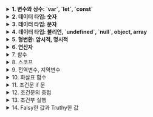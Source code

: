 <details>
  <summary><strong>1. 변수와 상수: `var`, `let`, `const`</strong></summary>

#### 1-1. `var`
- **선언 키워드:** `var`
- **특징:** 함수 스코프를 가지고 있어 함수 내에서 선언된 변수는 함수 내에서만 유효하며 블록 스코프를 무시합니다.
- **사용 예제:**
  ```javascript
  var x = 10;
  if (true) {
    var y = 20;
    console.log(x); // 10
  }
  console.log(y); // 20

#### 1-2. `let`
- **선언 키워드:** `let`
- **특징:** 블록 스코프를 가지고 있어 블록 내에서 선언된 변수는 블록 내에서만 유효합니다.
- **사용 예제:**
  ```javascript
  let a = 30;
  if (true) {
    let b = 40;
    console.log(a); // 30
  }
  // console.log(b); // Error: b is not defined
  
#### 1-3. `const`
- **선언 키워드:** `const`
- **특징:** 상수를 선언하는 키워드로, 한 번 값을 할당하면 변경할 수 없습니다. 블록 스코프를 가집니다.
- **사용 예제:**
    ```javascript
    const PI = 3.14;
    // PI = 3.14159; // Error: Assignment to a constant variable

</details>

<details>
  <summary><strong>2. 데이터 타입: 숫자</strong></summary>

- 숫자 데이터 타입은 정수와 소수를 모두 포함하며, 다양한 수학적 연산이 가능합니다.
    ```javascript
    // 숫자 데이터 타입 예제
    let integerNumber = 42; // 정수
    let floatingPointNumber = 3.14; // 소수
    let result = integerNumber + floatingPointNumber; // 숫자 간 덧셈 연산

</details>

<details>
  <summary><strong>3. 데이터 타입: 문자</strong></summary>

#### 3-1. 문자열 생성
- JavaScript에서는 따옴표(단일 또는 이중)를 사용하여 문자열을 생성할 수 있습니다.
    ```javascript
    let singleQuotes = 'Hello, World!';
    let doubleQuotes = "Hello, World!";
    
#### 3-2. 문자열 연산
- 문자열은 + 연산자를 사용하여 연결(concatenate)할 수 있습니다.
    ```javascript
    let greeting = "Hello";
    let name = "John";
    let message = greeting + ", " + name + "!";
    // 결과: "Hello, John!"
    
#### 3-3. 문자열 길이
- length 속성을 사용하여 문자열의 길이를 얻을 수 있습니다.
    ```javascript
    let str = "JavaScript";
    let length = str.length; // 결과: 10

#### 3-4. 문자열 인덱싱과 추출
- 문자열은 각 문자에 대한 인덱스를 가지고 있으며, 이를 사용하여 특정 위치의 문자를 추출할 수 있습니다.
    ```javascript
    let str = "Hello";
    let firstChar = str[0]; // 결과: "H"
    let thirdChar = str[2]; // 결과: "l"

#### 3-5. 부분 문자열 추출
- substring() 메서드를 사용하여 부분 문자열을 추출할 수 있습니다.
    ```javascript
    let str = "JavaScript";
    let substr = str.substring(4, 8); // 결과: "Script"

#### 3-6. 문자열 검색
- indexOf() 메서드를 사용하여 특정 문자 또는 부분 문자열의 인덱스를 찾을 수 있습니다.
    ```javascript
    let str = "Hello, World!";
    let index = str.indexOf("World"); // 결과: 7

#### 3-7. 문자열 대/소문자 변환
- toUpperCase()와 toLowerCase() 메서드를 사용하여 문자열의 대문자 또는 소문자로 변환할 수 있습니다.
    ```javascript
    let str = "JavaScript";
    let upperCaseStr = str.toUpperCase(); // 결과: "JAVASCRIPT"
    let lowerCaseStr = str.toLowerCase(); // 결과: "javascript"

</details>

<details>
  <summary><strong>4. 데이터 타입: 불리언, `undefined`, `null`, object, array</strong></summary>

#### 4-1. 불리언 (Boolean)
- 불리언 데이터 타입은 `true`와 `false` 두 가지 값 중 하나를 가집니다. 주로 조건문과 논리 연산에서 사용됩니다.
    ```javascript
    let isTrue = true;
    let isFalse = false;

#### 4-2. undefined
- undefined는 값이 할당되지 않은 변수의 초기 상태를 나타냅니다.
    ```javascript
    let undefinedVariable;
    console.log(undefinedVariable); // 출력: undefined

#### 4-3. null
- null은 명시적으로 값이 없음을 나타냅니다. 변수에 명시적으로 null을 할당하여 사용할 수 있습니다.
    ```javascript
    let nullValue = null;

#### 4-4. 객체 (Object)
- 객체는 여러 속성(key-value 쌍)을 포함하는 데이터 구조입니다. 속성은 다양한 데이터 타입일 수 있습니다.
    ```javascript
    let person = {
      name: "John",
      age: 30,
      isStudent: false
    };
    
#### 4-5. 배열 (Array)
- 배열은 여러 값을 순서대로 저장하는 데이터 구조입니다. 각 값은 인덱스를 통해 접근할 수 있습니다.
    ```javascript
    let fruits = ["apple", "banana", "orange"];

</details>

<details>
  <summary><strong>5. 형변환: 암시적, 명시적</strong></summary>

#### 5-1. 암시적 형변환
- 자바스크립트 엔진이 자동으로 데이터 타입을 변환하는 것을 의미합니다.
- 주로 연산자를 사용할 때 발생하며, 예를 들어 문자열과 숫자를 더할 때 문자열로 변환됩니다.
  ```javascript
  const num = 5;
  const str = "10";
  const result = num + str; // 암시적 형변환 발생, result 값은 "510"
  
#### 5-2. 명시적 형변환
- 개발자가 의도적으로 데이터 타입을 변환하는 것을 명시적 형변환이라고 합니다.
- Number(): 숫자로의 명시적 형변환
- String(): 문자열로의 명시적 형변환
- Boolean(): 불리언으로의 명시적 형변환
  ```javascript
  let strNumber = "123";
  let numFromStr = Number(strNumber); // 문자열 "123"을 숫자로 명시적 형변환

</details>

<details>
  <summary><strong>6. 연산자</strong></summary>

#### 6-1. 산술 연산자
1. **더하기 연산자 (+)**
   - 두 숫자를 더하는 연산을 수행합니다.
     ```javascript
     let sum = 5 + 3; // 결과: 8
     ```

2. **빼기 연산자 (-)**
   - 첫 번째 숫자에서 두 번째 숫자를 뺀 연산을 수행합니다.
     ```javascript
     let difference = 7 - 4; // 결과: 3
     ```

3. **곱하기 연산자 (*)**
   - 두 숫자를 곱하는 연산을 수행합니다.
     ```javascript
     let product = 2 * 6; // 결과: 12
     ```

4. **나누기 연산자 (/)**
   - 첫 번째 숫자를 두 번째 숫자로 나눈 결과를 반환합니다.
     ```javascript
     let quotient = 10 / 2; // 결과: 5
     ```

5. **나머지 연산자 (%)**
   - 첫 번째 숫자를 두 번째 숫자로 나눈 나머지를 반환합니다.
     ```javascript
     let remainder = 9 % 4; // 결과: 1
     ```

#### 6-2. 할당 연산자

1. **등호 연산자 (`=`)**
   - 변수에 값을 할당하는 기본적인 할당 연산자입니다.

     ```javascript
     let x = 10; // 변수 x에

2. **더하기 등호 연산자 (`+=`)** 
   - 현재 변수의 값에 특정 값을 더하고 그 결과를 변수에 다시 할당합니다.

     ```javascript
     let y = 5;
     y += 3; // 변수 y에 현재 값에 3을 더한 결과를 할당 (y = y + 3)
     ```

3. **빼기 등호 연산자 (`-=`)**
   - 현재 변수의 값에서 특정 값을 빼고 그 결과를 변수에 다시 할당합니다.

     ```javascript
     let z = 8;
     z -= 2; // 변수 z에 현재 값에서 2를 뺀 결과를 할당 (z = z - 2)
     ```

4. **곱하기 등호 연산자 (`*=`)**
   - 현재 변수의 값에 특정 값을 곱하고 그 결과를 변수에 다시 할당합니다.

     ```javascript
     let a = 4;
     a *= 6; // 변수 a에 현재 값에 6을 곱한 결과를 할당 (a = a * 6)
     ```
     
#### 6-3. 비교 연산자

1. 일치 연산자 (===)
- 데이터 값과 데이터 타입이 동일한 경우에 true를 반환하는 연산자입니다.

2. 불일치 연산자 (!==)
- 데이터 값이나 데이터 타입 중 하나 이상이 다른 경우에 true를 반환하는 연산자입니다.

3. 작다 연산자 (<), 작거나 같다 연산자 (<=), 크다 연산자 (>), 크거나 같다 연산자 (>=)
- 작다 연산자 (<): 좌항이 우항보다 작은 경우 true를 반환하는 연산자입니다.
- 작거나 같다 연산자 (<=): 좌항이 우항보다 작거나 같은 경우 true를 반환하는 연산자입니다.
- 크다 연산자 (>): 좌항이 우항보다 큰 경우 true를 반환하는 연산자입니다.
- 크거나 같다 연산자 (>=): 좌항이 우항보다 크거나 같은 경우 true를 반환하는 연산자입니다.

#### 6-4. 논리 연산자
- **논리곱 연산자 (&&) :** 모두 true일 때, true 반환
- **논리합 연산자 (||) :** 두 값 중 하나라도 true인 경우 true 반환
- **논리부정 연산자 (!)**

#### 6-5. 삼항 연산자
- 조건에 따라 다른 값을 반환하는 삼항 연산자를 학습합니다.

#### 6-6. 타입 연산자
- 변수나 표현식의 데이터 타입을 반환하는 typeof 연산자에 대해 알아봅니다.

</details>


<details>
<summary>7. 함수</summary>

#### 1. **함수 선언문**
   - 두 개의 숫자를 입력받아 덧셈을 수행하는 함수
     ```javascript
     function addNumbers(num1, num2) {
       return num1 + num2;
     }
     ```

#### 2. **함수 표현식**
   - 더하기 기능을 수행하는 함수를 함수 표현식으로 정의
     ```javascript
     const addFunction = function(num1, num2) {
       return num1 + num2;
     };
     ```

</details>


<details>
<summary>8. 스코프</summary>

스코프는 변수의 유효 범위를 나타냅니다. JavaScript에서는 블록 스코프와 함수 스코프가 있습니다.

- **블록 스코프:** `let`과 `const`로 선언된 변수는 블록({}) 내에서만 유효합니다.
  ```javascript
  if (true) {
    let blockScopedVar = 10;
    const constVar = 20;
  }
  console.log(blockScopedVar); // 에러: blockScopedVar is not defined

- **함수 스코프:** 함수 스코프는 함수 내에서 선언된 변수가 함수 외부에서 접근할 수 없는 것을 의미합니다.
   ```javascript
  function exampleFunction() {
    var functionScopedVar = "Hello, Function Scope!";
    console.log(functionScopedVar);
  }
  
  console.log(functionScopedVar); // 에러: functionScopedVar is not defined

</details>


<details>
<summary>9. 전역변수, 지역변수</summary>
  
#### 9-1. 전역변수
- 전역변수는 프로그램 전체에서 접근 가능한 변수를 의미합니다. 전역변수는 어디서든지 호출이 가능하며, 주의가 필요한 부분이 있습니다.
  ```javascript
  // 전역변수 예제
  let globalVariable = "I am a global variable";
  
  function exampleFunction() {
    console.log(globalVariable); // 전역변수 호출 가능
  }

#### 9-2. 지역 변수
- 지역 변수는 함수 내에서 선언된 변수로, 해당 함수 내에서만 유효한 범위를 갖습니다. 함수 내부에서 선언되어 함수가 종료되면 소멸하게 됩니다.
  ```javascript
  function exampleFunction() {
    let localVar = "This is a local variable";
    console.log(localVar);
  }
  
  exampleFunction(); // 함수 호출
  // console.log(localVar); // 오류: localVar는 함수 외부에서 접근 불가

</details>


<details>
<summary>10. 화살표 함수</summary>

- JavaScript에서 화살표 함수는 ES6에서 도입된 새로운 함수 표현식입니다. 간결한 문법과 특정 상황에서의 유용한 특성을 제공합니다.

#### 10-1. 기본 구문
- 화살표 함수의 기본 구문은 다음과 같습니다:
  ```javascript
  const add = (a, b) => {
    return a + b;
  };

#### 10-2. 단축 구문
- 만약 함수가 한 줄로 간결하다면 중괄호와 return 키워드를 생략할 수 있습니다.
  ```javascript
  const multiply = (a, b) => a * b;

#### 10-3. 매개변수가 하나인 경우
- 매개변수가 하나인 경우 괄호를 생략할 수 있습니다.
  ```javascript
  const square = x => x * x;

</details>


<details>
<summary>11. 조건문 if 문</summary>

- JavaScript에서 조건문은 주어진 조건에 따라 코드를 실행하거나 건너뛸 수 있는 구조를 제공합니다.

#### 11-1. `if` 문
- `if` 문은 주어진 조건이 `true`인 경우에만 코드 블록을 실행합니다.
  ```javascript
  // if문
  if (조건) {
    // 조건이 true일 때 실행되는 코드 블록
  }

#### 11-2. `if-else` 문
- `if-else` 문은 주어진 조건이 참일 때와 거짓일 때 각각 다른 코드 블록을 실행합니다.
  ```javascript
  if (조건) {
    // 조건이 참일 때 실행되는 코드
  } else {
    // 조건이 거짓일 때 실행되는 코드
  }

#### 11-3. `if-else if-else` 문
- `if-else if-else` 문은 여러 조건을 순차적으로 검사하며, 처음으로 참이 되는 조건의 코드 블록을 실행합니다.
  ```javascript
  if (조건1) {
    // 조건1이 참일 때 실행되는 코드
  } else if (조건2) {
    // 조건1이 거짓이고 조건2가 참일 때 실행되는 코드
  } else {
    // 모든 조건이 거짓일 때 실행되는 코드
  }

</details>


<details>
<summary>12. 조건문의 중첩</summary>
  
- 조건문의 중첩은 여러 개의 조건문을 조합하여 복잡한 조건을 다룰 때 사용됩니다.
  ```javascript
  // 중첩된 if 문
  let num = 25;
  
  if (num > 0) {
    if (num % 2 === 0) {
      console.log("양수이면서 짝수");
    } else {
      console.log("양수이면서 홀수");
    }
  } else {
    console.log("음수이거나 0");
  }

</details>


<details>
<summary>13. 조건부 실행</summary>

#### 13-1. AND 조건(&&)
- AND 조건(`&&`)은 두 개의 조건이 모두 참일 때에만 실행됩니다. 만약 첫 번째 조건이 거짓이면 두 번째 조건은 확인되지 않습니다.
  ```javascript
  let x = 10;
  
  // x가 양수일 때에만 실행
  x > 0 && console.log("x는 양수입니다."); // x는 양수입니다.

#### 13-2. OR 조건(||)
- 삼항 연산자와 단축평가
  ```javascript
  let y; // y에는 undefined
  let z = y || 20;
  
  // y가 falsy일 때 20을 할당
  console.log(z); // 20

</details>


<details>
<summary>14. Falsy한 값과 Truthy한 값</summary>

- Falsy한 값은 조건문에서 거짓으로 간주되는 값이며, Truthy한 값은 조건문에서 참으로 간주되는 값입니다.

#### 14-1. Falsy한 값
다음은 주로 Falsy한 값으로 간주되는 값들입니다:
- `0`: 숫자 0
- `""`: 빈 문자열
- `null`: 값이 없음을 나타내는 특별한 값
- `undefined`: 변수에 값이 할당되지 않았을 때의 기본 값
- `NaN`: 숫자가 아님을 나타내는 값
- `false`: 불리언 값 false

#### 14-2. Truthy한 값
Falsy한 값이 아닌 경우는 모두 Truthy한 값으로 간주됩니다.

</details>
